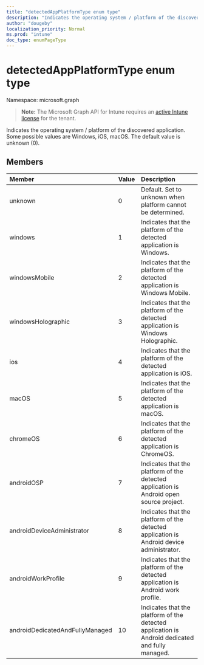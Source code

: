 ```yaml
---
title: "detectedAppPlatformType enum type"
description: "Indicates the operating system / platform of the discovered application.  Some possible values are Windows, iOS, macOS. The default value is unknown (0)."
author: "dougeby"
localization_priority: Normal
ms.prod: "intune"
doc_type: enumPageType
---
```


# detectedAppPlatformType enum type

Namespace: microsoft.graph

> **Note:** The Microsoft Graph API for Intune requires an [active Intune license](https://go.microsoft.com/fwlink/?linkid=839381) for the tenant.

Indicates the operating system / platform of the discovered application.  Some possible values are Windows, iOS, macOS. The default value is unknown (0).

## Members
|Member|Value|Description|
|:---|:---|:---|
|unknown|0|Default. Set to unknown when platform cannot be determined.|
|windows|1|Indicates that the platform of the detected application is Windows.|
|windowsMobile|2|Indicates that the platform of the detected application is Windows Mobile.|
|windowsHolographic|3|Indicates that the platform of the detected application is Windows Holographic.|
|ios|4|Indicates that the platform of the detected application is iOS.|
|macOS|5|Indicates that the platform of the detected application is macOS.|
|chromeOS|6|Indicates that the platform of the detected application is ChromeOS.|
|androidOSP|7|Indicates that the platform of the detected application is Android open source project.|
|androidDeviceAdministrator|8|Indicates that the platform of the detected application is Android device administrator.|
|androidWorkProfile|9|Indicates that the platform of the detected application is Android work profile.|
|androidDedicatedAndFullyManaged|10|Indicates that the platform of the detected application is Android dedicated and fully managed.|







